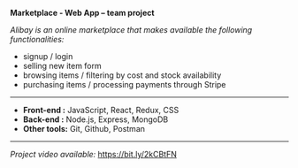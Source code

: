 **Marketplace - Web App – team project**

*Alibay is an online marketplace that makes available the following functionalities:*

- signup / login
- selling new item form
- browsing items / filtering by cost and stock availability
- purchasing items / processing payments through Stripe

---

- **Front-end :** JavaScript, React, Redux, CSS
- **Back-end :** Node.js, Express, MongoDB
- **Other tools:** Git, Github, Postman

---
  *Project video available:* https://bit.ly/2kCBtFN
